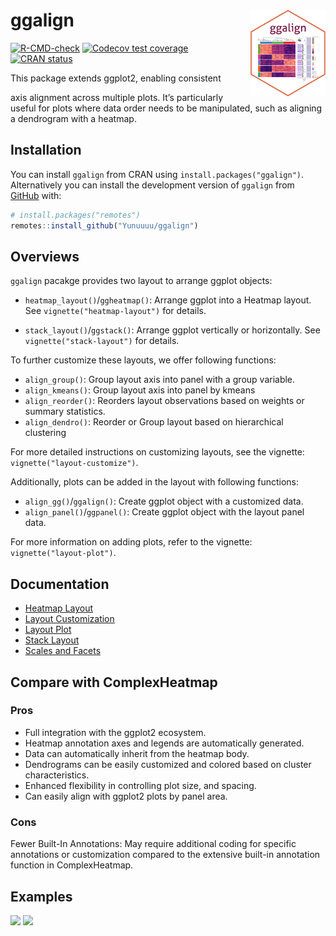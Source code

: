
<!-- README.md is generated from README.Rmd. Please edit that file -->

# ggalign <a href="https://yunuuuu.github.io/ggalign/"><img src="man/figures/logo.png" align="right" height="139" alt="ggalign website" /></a>

<!-- badges: start -->

[![R-CMD-check](https://github.com/Yunuuuu/ggalign/actions/workflows/R-CMD-check.yaml/badge.svg)](https://github.com/Yunuuuu/ggalign/actions/workflows/R-CMD-check.yaml)
[![Codecov test
coverage](https://codecov.io/gh/Yunuuuu/ggalign/branch/main/graph/badge.svg)](https://app.codecov.io/gh/Yunuuuu/ggalign?branch=main)
[![CRAN
status](https://www.r-pkg.org/badges/version/ggalign)](https://CRAN.R-project.org/package=ggalign)
<!-- badges: end --> This package extends ggplot2, enabling consistent
axis alignment across multiple plots. It’s particularly useful for plots
where data order needs to be manipulated, such as aligning a dendrogram
with a heatmap.

## Installation

You can install `ggalign` from CRAN using `install.packages("ggalign")`.
Alternatively you can install the development version of `ggalign` from
[GitHub](https://github.com/) with:

``` r
# install.packages("remotes")
remotes::install_github("Yunuuuu/ggalign")
```

## Overviews

`ggalign` pacakge provides two layout to arrange ggplot objects:

- `heatmap_layout()`/`ggheatmap()`: Arrange ggplot into a Heatmap
  layout. See `vignette("heatmap-layout")` for details.

- `stack_layout()`/`ggstack()`: Arrange ggplot vertically or
  horizontally. See `vignette("stack-layout")` for details.

To further customize these layouts, we offer following functions:

- `align_group()`: Group layout axis into panel with a group variable.
- `align_kmeans()`: Group layout axis into panel by kmeans
- `align_reorder()`: Reorders layout observations based on weights or
  summary statistics.
- `align_dendro()`: Reorder or Group layout based on hierarchical
  clustering

For more detailed instructions on customizing layouts, see the vignette:
`vignette("layout-customize")`.

Additionally, plots can be added in the layout with following functions:

- `align_gg()`/`ggalign()`: Create ggplot object with a customized data.
- `align_panel()`/`ggpanel()`: Create ggplot object with the layout
  panel data.

For more information on adding plots, refer to the vignette:
`vignette("layout-plot")`.

## Documentation

- [Heatmap
  Layout](https://yunuuuu.github.io/ggalign/articles/heatmap-layout.html)
- [Layout
  Customization](https://yunuuuu.github.io/ggalign/articles/layout-customize.html)
- [Layout
  Plot](https://yunuuuu.github.io/ggalign/articles/layout-plot.html)
- [Stack
  Layout](https://yunuuuu.github.io/ggalign/articles/stack-layout.html)
- [Scales and
  Facets](https://yunuuuu.github.io/ggalign/articles/scales-and-facets.html)

## Compare with ComplexHeatmap

### Pros

- Full integration with the ggplot2 ecosystem.
- Heatmap annotation axes and legends are automatically generated.
- Data can automatically inherit from the heatmap body.
- Dendrograms can be easily customized and colored based on cluster
  characteristics.
- Enhanced flexibility in controlling plot size, and spacing.
- Can easily align with ggplot2 plots by panel area.

### Cons

Fewer Built-In Annotations: May require additional coding for specific
annotations or customization compared to the extensive built-in
annotation function in ComplexHeatmap.

## Examples

![](https://yunuuuu.github.io/ggalign/articles/more-examples_files/figure-html/unnamed-chunk-3-1.png)
![](https://yunuuuu.github.io/ggalign/articles/more-examples_files/figure-html/unnamed-chunk-2-1.png)
